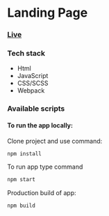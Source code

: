 # Landing Page

### [Live](https://u-can-do-it.github.io/logo/)

### Tech stack

- Html
- JavaScript
- CSS/SCSS
- Webpack

### Available scripts

#### To run the app locally:

Clone project and use command:

```bash
npm install
```

To run app type command

```bash
npm start
```

Production build of app:

```bash
npm build
```
